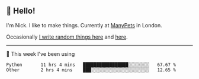 ## 👋 Hello! 

I'm Nick. I like to make things. Currently at [ManyPets](https://manypets.com) in London.

Occasionally [I write random things here](https://nicksnell.com) and [here](https://twitter.com/nicksnell).

-------

🚀 This week I've been using

<!--START_SECTION:waka-->

```text
Python       11 hrs 4 mins   █████████████████░░░░░░░░   67.67 %
Other        2 hrs 4 mins    ███░░░░░░░░░░░░░░░░░░░░░░   12.65 %
```

<!--END_SECTION:waka-->
